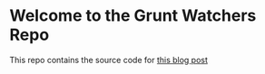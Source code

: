 # Welcome to the Grunt Watchers Repo

This repo contains the source code for [this blog post](http://blog.hoitomt.com/2014/03/31/grunt-coffeescript-sass-and-haml-project/)
